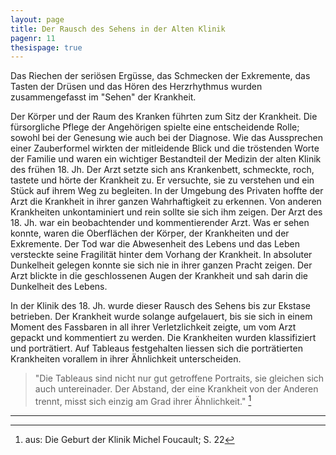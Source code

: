 ```yaml
---
layout: page
title: Der Rausch des Sehens in der Alten Klinik
pagenr: 11
thesispage: true
---
```


Das Riechen der seriösen Ergüsse, das Schmecken der Exkremente, das Tasten der Drüsen und das Hören des Herzrhythmus wurden zusammengefasst im "Sehen" der Krankheit.

Der Körper und der Raum des Kranken führten zum Sitz der Krankheit. Die fürsorgliche Pflege der Angehörigen spielte eine entscheidende Rolle; sowohl bei der Genesung wie auch bei der Diagnose. Wie das Aussprechen einer Zauberformel wirkten der mitleidende Blick und die tröstenden Worte der Familie und waren ein wichtiger Bestandteil der Medizin der alten Klinik des frühen 18. Jh. Der Arzt setzte sich ans Krankenbett, schmeckte, roch, tastete und hörte der Krankheit zu. Er versuchte, sie zu verstehen und ein Stück auf ihrem Weg zu begleiten. In der Umgebung des Privaten hoffte der Arzt die Krankheit in ihrer ganzen Wahrhaftigkeit zu erkennen. Von anderen Krankheiten unkontaminiert und rein sollte sie sich ihm zeigen. Der Arzt des 18. Jh. war ein beobachtender und kommentierender Arzt. Was er sehen konnte, waren die Oberflächen der Körper, der Krankheiten und der Exkremente. Der Tod war die Abwesenheit des Lebens und das Leben versteckte seine Fragilität hinter dem Vorhang der Krankheit. In absoluter Dunkelheit gelegen konnte sie sich nie in ihrer ganzen Pracht zeigen. Der Arzt blickte in die geschlossenen Augen der Krankheit und sah darin die Dunkelheit des Lebens.

In der Klinik des 18. Jh. wurde dieser Rausch des Sehens bis zur Ekstase betrieben. Der Krankheit wurde solange aufgelauert, bis sie sich in einem Moment des Fassbaren in all ihrer Verletzlichkeit zeigte, um vom Arzt gepackt und kommentiert zu werden. Die Krankheiten wurden klassifiziert und porträtiert. Auf Tableaus festgehalten liessen sich die porträtierten Krankheiten vorallem in ihrer Ähnlichkeit unterscheiden.

>"Die Tableaus sind nicht nur gut getroffene Portraits, sie gleichen sich auch untereinader. Der Abstand, der eine Krankheit von der Anderen trennt, misst sich einzig am Grad ihrer Ähnlichkeit." [^7]

---

[^7]:
      aus: Die Geburt der Klinik Michel Foucault; S. 22